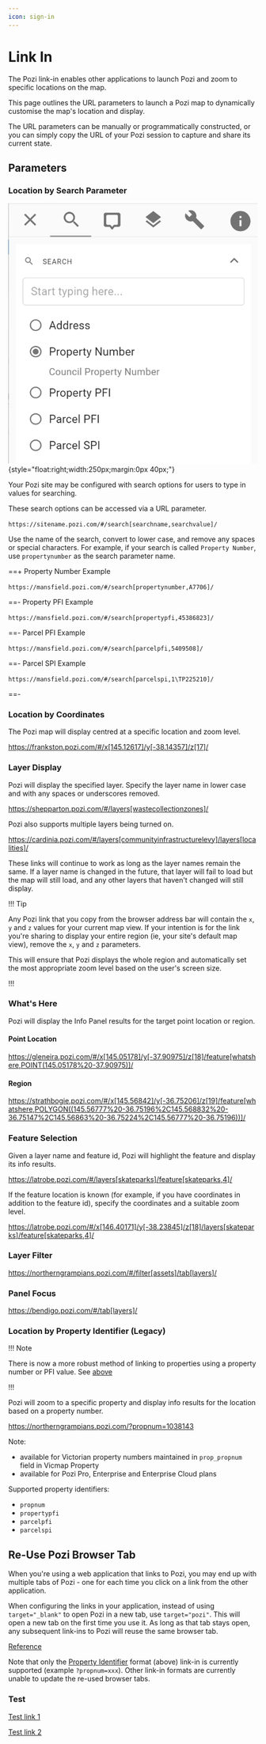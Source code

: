 ```yaml
---
icon: sign-in
---
```


# Link In

The Pozi link-in enables other applications to launch Pozi and zoom to specific locations on the map.

This page outlines the URL parameters to launch a Pozi map to dynamically customise the map's location and display.

The URL parameters can be manually or programmatically constructed, or you can simply copy the URL of your Pozi session to capture and share its current state.

## Parameters

### Location by Search Parameter

![Alt text](img/search-options.png){style="float:right;width:250px;margin:0px 40px;"}

Your Pozi site may be configured with search options for users to type in values for searching.

These search options can be accessed via a URL parameter.

`https://sitename.pozi.com/#/search[searchname,searchvalue]/`

Use the name of the search, convert to lower case, and remove any spaces or special characters. For example, if your search is called `Property Number`, use `propertynumber` as the search parameter name.

==+ Property Number Example

`https://mansfield.pozi.com/#/search[propertynumber,A7706]/`

==- Property PFI Example

`https://mansfield.pozi.com/#/search[propertypfi,45386823]/`

==- Parcel PFI Example

`https://mansfield.pozi.com/#/search[parcelpfi,5409508]/`

==- Parcel SPI Example

`https://mansfield.pozi.com/#/search[parcelspi,1\TP225210]/`

==-

### Location by Coordinates

The Pozi map will display centred at a specific location and zoom level.

https://frankston.pozi.com/#/x[145.12617]/y[-38.14357]/z[17]/

### Layer Display

Pozi will display the specified layer. Specify the layer name in lower case and with any spaces or underscores removed.

https://shepparton.pozi.com/#/layers[wastecollectionzones]/

Pozi also supports multiple layers being turned on.

https://cardinia.pozi.com/#/layers[communityinfrastructurelevy]/layers[localities]/

These links will continue to work as long as the layer names remain the same. If a layer name is changed in the future, that layer will fail to load but the map will still load, and any other layers that haven't changed will still display.

!!! Tip

Any Pozi link that you copy from the browser address bar will contain the `x`, `y` and `z` values for your current map view. If your intention is for the link you're sharing to display your entire region (ie, your site's default map view), remove the `x`, `y` and `z` parameters.

This will ensure that Pozi displays the whole region and automatically set the most appropriate zoom level based on the user's screen size.

!!!

### What's Here

Pozi will display the Info Panel results for the target point location or region.

#### Point Location

https://gleneira.pozi.com/#/x[145.05178]/y[-37.90975]/z[18]/feature[whatshere,POINT(145.05178%20-37.90975)]/

#### Region

https://strathbogie.pozi.com/#/x[145.56842]/y[-36.75206]/z[19]/feature[whatshere,POLYGON((145.56777%20-36.75196%2C145.568832%20-36.75147%2C145.56863%20-36.75224%2C145.56777%20-36.75196))]/

### Feature Selection

Given a layer name and feature id, Pozi will highlight the feature and display its info results.

https://latrobe.pozi.com/#/layers[skateparks]/feature[skateparks,4]/

If the feature location is known (for example, if you have coordinates in addition to the feature id), specify the coordinates and a suitable zoom level.

https://latrobe.pozi.com/#/x[146.40171]/y[-38.23845]/z[18]/layers[skateparks]/feature[skateparks,4]/

### Layer Filter

https://northerngrampians.pozi.com/#/filter[assets]/tab[layers]/

### Panel Focus

https://bendigo.pozi.com/#/tab[layers]/

### Location by Property Identifier (Legacy)

!!! Note

There is now a more robust method of linking to properties using a property number or PFI value. See [above](#location-by-search-parameter)

!!!

Pozi will zoom to a specific property and display info results for the location based on a property number.

https://northerngrampians.pozi.com/?propnum=1038143

Note:

* available for Victorian property numbers maintained in `prop_propnum` field in Vicmap Property
* available for Pozi Pro, Enterprise and Enterprise Cloud plans

Supported property identifiers:

- `propnum`
- `propertypfi`
- `parcelpfi`
- `parcelspi`

## Re-Use Pozi Browser Tab

When you're using a web application that links to Pozi, you may end up with multiple tabs of Pozi - one for each time you click on a link from the other application.

When configuring the links in your application, instead of using `target="_blank"` to open Pozi in a new tab, use `target="pozi"`. This will open a new tab on the first time you use it. As long as that tab stays open, any subsequent link-ins to Pozi will reuse the same browser tab.

[Reference](https://superuser.com/questions/304285/i-want-a-hyperlink-to-open-a-browser-tab-then-all-subsequent-link-clicks-go-to)

Note that only the [Property Identifier](#location-by-property-identifier-legacy) format (above) link-in is currently supported (example `?propnum=xxx`). Other link-in formats are currently unable to update the re-used browser tabs.

### Test

<a href="https://westwimmera.pozi.com/?propnum=1018753" target="pozi">Test link 1</a>

<a href="https://westwimmera.pozi.com/?propnum=1018530" target="pozi">Test link 2</a>
